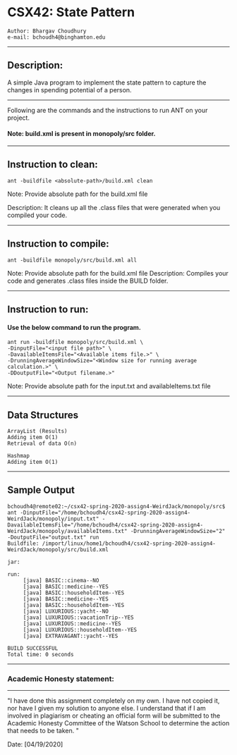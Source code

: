 
# CSX42: State Pattern

```
Author: Bhargav Choudhury
e-mail: bchoudh4@binghamton.edu
```

-----------------------------------------------------------------------
## Description:

A simple Java program to implement the state pattern to capture the changes in spending potential of a person.

-----------------------------------------------------------------------


Following are the commands and the instructions to run ANT on your project.
#### Note: build.xml is present in monopoly/src folder.

-----------------------------------------------------------------------
## Instruction to clean:

```Command: 
ant -buildfile <absolute-path>/build.xml clean
```
  
Note: Provide absolute path for the build.xml file

Description: It cleans up all the .class files that were generated when you
compiled your code.

-----------------------------------------------------------------------
## Instruction to compile:

```commandline
ant -buildfile monopoly/src/build.xml all
```
Note: Provide absolute path for the build.xml file
Description: Compiles your code and generates .class files inside the BUILD folder.

-----------------------------------------------------------------------
## Instruction to run:

#### Use the below command to run the program.

```commandline
ant run -buildfile monopoly/src/build.xml \
-DinputFile="<input file path>" \
-DavailableItemsFile="<Available items file.>" \
-DrunningAverageWindowSize="<Window size for running average calculation.>" \
-DDoutputFile="<Output filename.>"
```
Note: Provide absolute path for the input.txt and availableItems.txt file

-----------------------------------------------------------------------

## Data Structures

```
ArrayList (Results)
Adding item O(1)
Retrieval of data O(n)

Hashmap
Adding item O(1)
```

-----------------------------------------------------------------------

## Sample Output

```
bchoudh4@remote02:~/csx42-spring-2020-assign4-WeirdJack/monopoly/src$ ant -DinputFile="/home/bchoudh4/csx42-spring-2020-assign4-WeirdJack/monopoly/input.txt" -DavailableItemsFile="/home/bchoudh4/csx42-spring-2020-assign4-WeirdJack/monopoly/availableItems.txt" -DrunningAverageWindowSize="2" -DoutputFile="output.txt" run
Buildfile: /import/linux/home1/bchoudh4/csx42-spring-2020-assign4-WeirdJack/monopoly/src/build.xml

jar:

run:
     [java] BASIC::cinema--NO
     [java] BASIC::medicine--YES
     [java] BASIC::householdItem--YES
     [java] BASIC::medicine--YES
     [java] BASIC::householdItem--YES
     [java] LUXURIOUS::yacht--NO
     [java] LUXURIOUS::vacationTrip--YES
     [java] LUXURIOUS::medicine--YES
     [java] LUXURIOUS::householdItem--YES
     [java] EXTRAVAGANT::yacht--YES

BUILD SUCCESSFUL
Total time: 0 seconds

```

-----------------------------------------------------------------------
### Academic Honesty statement:
-----------------------------------------------------------------------

"I have done this assignment completely on my own. I have not copied
it, nor have I given my solution to anyone else. I understand that if
I am involved in plagiarism or cheating an official form will be
submitted to the Academic Honesty Committee of the Watson School to
determine the action that needs to be taken. "

Date: [04/19/2020]
